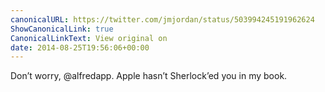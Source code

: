 ```yaml
---
canonicalURL: https://twitter.com/jmjordan/status/503994245191962624
ShowCanonicalLink: true
CanonicalLinkText: View original on
date: 2014-08-25T19:56:06+00:00
---
```

Don’t worry, @alfredapp. Apple hasn’t Sherlock’ed you in my book.